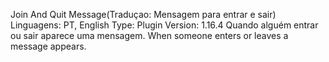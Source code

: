 Join And Quit Message(Traduçao: Mensagem para entrar e sair)
Linguagens: PT, English
Type: Plugin
Version: 1.16.4
Quando alguém entrar ou sair aparece uma mensagem.
When someone enters or leaves a message appears.
